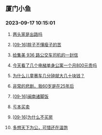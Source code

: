 ## 厦门小鱼 
### 2023-09-17 10:15:01

1. [两头家是出路吗](http://bbs.xmfish.com/read-htm-tid-18073255.html)

2. [[09-16]胖子不懂瘦子的苦](http://bbs.xmfish.com/read-htm-tid-18073279.html)

3. [给集美 936 路公交车司机的一封信](http://bbs.xmfish.com/read-htm-tid-18073311.html)

4. [今天看了几个电梯单身公寓一个月800元贵吗](http://bbs.xmfish.com/read-htm-tid-18073327.html)

5. [为什么儿童赛车几分钟就大几十块钱？](http://bbs.xmfish.com/read-htm-tid-18073287.html)

6. [非常的悲剧，我60岁是在25年后](http://bbs.xmfish.com/read-htm-tid-18073304.html)

7. [[09-16]闽南诸脚饭](http://bbs.xmfish.com/read-htm-tid-18073332.html)

8. [亏本买卖](http://bbs.xmfish.com/read-htm-tid-18073367.html)

9. [[09-16]为什么不买房](http://bbs.xmfish.com/read-htm-tid-18073443.html)

10. [多想天下为公，可惜还在温饱](http://bbs.xmfish.com/read-htm-tid-18073232.html)

